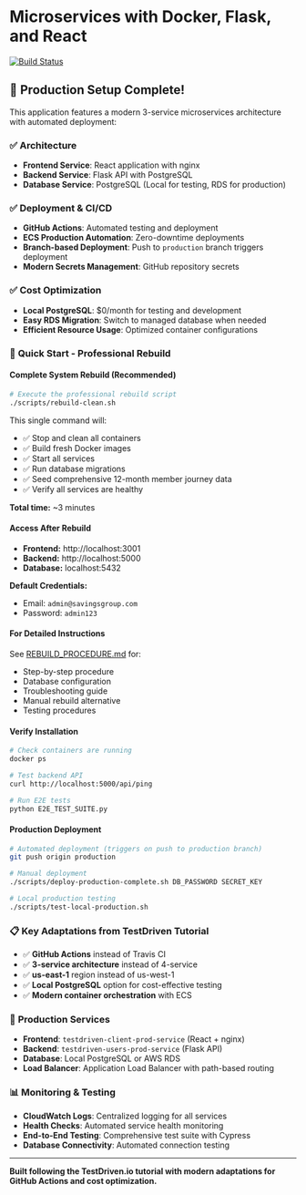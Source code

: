 # Microservices with Docker, Flask, and React

<!-- AURORA INTEGRATION: Professional PostgreSQL with Aurora Serverless v2 -->
<!-- CI/CD: Fixed frontend paths for proper deployment -->

[![Build Status](https://github.com/owenabrams/testdriven-app/workflows/Continuous%20Integration%20and%20Delivery/badge.svg?branch=main)](https://github.com/owenabrams/testdriven-app/actions)

## 🎉 Production Setup Complete!

This application features a modern 3-service microservices architecture with automated deployment:

### ✅ **Architecture**
- **Frontend Service**: React application with nginx
- **Backend Service**: Flask API with PostgreSQL
- **Database Service**: PostgreSQL (Local for testing, RDS for production)

### ✅ **Deployment & CI/CD**
- **GitHub Actions**: Automated testing and deployment
- **ECS Production Automation**: Zero-downtime deployments
- **Branch-based Deployment**: Push to `production` branch triggers deployment
- **Modern Secrets Management**: GitHub repository secrets

### ✅ **Cost Optimization**
- **Local PostgreSQL**: $0/month for testing and development
- **Easy RDS Migration**: Switch to managed database when needed
- **Efficient Resource Usage**: Optimized container configurations

### 🚀 **Quick Start - Professional Rebuild**

#### **Complete System Rebuild (Recommended)**
```bash
# Execute the professional rebuild script
./scripts/rebuild-clean.sh
```

This single command will:
- ✅ Stop and clean all containers
- ✅ Build fresh Docker images
- ✅ Start all services
- ✅ Run database migrations
- ✅ Seed comprehensive 12-month member journey data
- ✅ Verify all services are healthy

**Total time:** ~3 minutes

#### **Access After Rebuild**
- **Frontend:** http://localhost:3001
- **Backend:** http://localhost:5000
- **Database:** localhost:5432

**Default Credentials:**
- Email: `admin@savingsgroup.com`
- Password: `admin123`

#### **For Detailed Instructions**
See [REBUILD_PROCEDURE.md](REBUILD_PROCEDURE.md) for:
- Step-by-step procedure
- Database configuration
- Troubleshooting guide
- Manual rebuild alternative
- Testing procedures

#### **Verify Installation**
```bash
# Check containers are running
docker ps

# Test backend API
curl http://localhost:5000/api/ping

# Run E2E tests
python E2E_TEST_SUITE.py
```

#### **Production Deployment**
```bash
# Automated deployment (triggers on push to production branch)
git push origin production

# Manual deployment
./scripts/deploy-production-complete.sh DB_PASSWORD SECRET_KEY

# Local production testing
./scripts/test-local-production.sh
```

### 📋 **Key Adaptations from TestDriven Tutorial**
- ✅ **GitHub Actions** instead of Travis CI
- ✅ **3-service architecture** instead of 4-service
- ✅ **us-east-1** region instead of us-west-1
- ✅ **Local PostgreSQL** option for cost-effective testing
- ✅ **Modern container orchestration** with ECS

### 🔧 **Production Services**
- **Frontend**: `testdriven-client-prod-service` (React + nginx)
- **Backend**: `testdriven-users-prod-service` (Flask API)
- **Database**: Local PostgreSQL or AWS RDS
- **Load Balancer**: Application Load Balancer with path-based routing

### 📊 **Monitoring & Testing**
- **CloudWatch Logs**: Centralized logging for all services
- **Health Checks**: Automated service health monitoring
- **End-to-End Testing**: Comprehensive test suite with Cypress
- **Database Connectivity**: Automated connection testing

---

**Built following the TestDriven.io tutorial with modern adaptations for GitHub Actions and cost optimization.**
